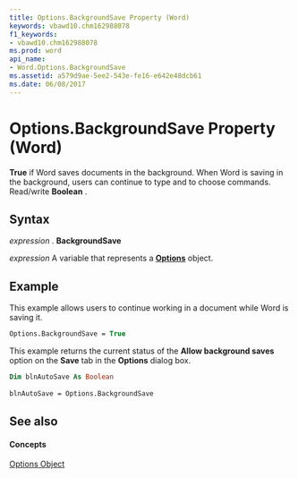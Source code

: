 ```yaml
---
title: Options.BackgroundSave Property (Word)
keywords: vbawd10.chm162988078
f1_keywords:
- vbawd10.chm162988078
ms.prod: word
api_name:
- Word.Options.BackgroundSave
ms.assetid: a579d9ae-5ee2-543e-fe16-e642e48dcb61
ms.date: 06/08/2017
---
```



# Options.BackgroundSave Property (Word)

 **True** if Word saves documents in the background. When Word is saving in the background, users can continue to type and to choose commands. Read/write **Boolean** .


## Syntax

 _expression_ . **BackgroundSave**

 _expression_ A variable that represents a **[Options](options-object-word.md)** object.


## Example

This example allows users to continue working in a document while Word is saving it.


```vb
Options.BackgroundSave = True
```

This example returns the current status of the **Allow background saves** option on the **Save** tab in the **Options** dialog box.




```vb
Dim blnAutoSave As Boolean 
 
blnAutoSave = Options.BackgroundSave
```


## See also


#### Concepts


[Options Object](options-object-word.md)

